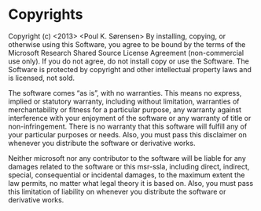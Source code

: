 
Copyrights
==========
Copyright (c) <2013> <Poul K. Sørensen>
By installing, copying, or otherwise using this Software, you agree to be bound by the terms of the Microsoft Research Shared Source License Agreement (non-commercial use only). If you do not agree, do not install copy or use the Software. The Software is protected by copyright and other intellectual property laws and is licensed, not sold.

The software comes “as is”, with no warranties. This means no express, implied or statutory warranty, including without limitation, warranties of merchantability or fitness for a particular purpose, any warranty against interference with your enjoyment of the software or any warranty of title or non-infringement. There is no warranty that this software will fulfill any of your particular purposes or needs. Also, you must pass this disclaimer on whenever you distribute the software or derivative works.

Neither microsoft nor any contributor to the software will be liable for any damages related to the software or this msr-ssla, including direct, indirect, special, consequential or incidental damages, to the maximum extent the law permits, no matter what legal theory it is based on. Also, you must pass this limitation of liability on whenever you distribute the software or derivative works.
